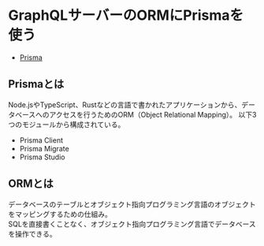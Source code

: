 # GraphQLサーバーのORMにPrismaを使う

- [Prisma](https://www.prisma.io/)

## Prismaとは

Node.jsやTypeScript、Rustなどの言語で書かれたアプリケーションから、データベースへのアクセスを行うためのORM（Object Relational Mapping）。
以下3つのモジュールから構成されている。

- Prisma Client
- Prisma Migrate
- Prisma Studio

## ORMとは

データベースのテーブルとオブジェクト指向プログラミング言語のオブジェクトをマッピングするための仕組み。  
SQLを直接書くことなく、オブジェクト指向プログラミング言語でデータベースを操作できる。
